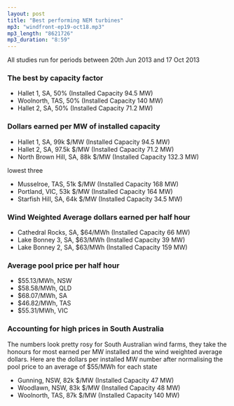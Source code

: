 ```yaml
---
layout: post
title: "Best performing NEM turbines"
mp3: "windfront-ep19-oct18.mp3"
mp3_length: "8621726"
mp3_duration: "8:59"
---
```


All studies run for periods between 20th Jun 2013 and 17 Oct 2013

### The best by capacity factor

- Hallet 1, SA, 50% (Installed Capacity 94.5 MW)
- Woolnorth, TAS, 50% (Installed Capacity 140 MW)
- Hallet 2, SA, 50% (Installed Capacity 71.2 MW)

### Dollars earned per MW of installed capacity
- Hallet 1, SA, 99k $/MW (Installed Capacity 94.5 MW)
- Hallet 2, SA, 97.5k $/MW (Installed Capacity 71.2 MW)
- North Brown Hill, SA, 88k $/MW (Installed Capacity 132.3 MW)

lowest three

- Musselroe, TAS, 51k $/MW (Installed Capacity 168 MW)
- Portland, VIC, 53k $/MW (Installed Capacity 164 MW)
- Starfish Hill, SA, 64k $/MW (Installed Capacity 34.5 MW)

### Wind Weighted Average dollars earned per half hour
- Cathedral Rocks, SA, $64/MWh (Installed Capacity 66 MW)
- Lake Bonney 3, SA, $63/MWh (Installed Capacity 39 MW)
- Lake Bonney 2, SA, $63/MWh (Installed Capacity 159 MW)

### Average pool price per half hour
- $55.13/MWh, NSW
- $58.58/MWh, QLD
- $68.07/MWh, SA
- $46.82/MWh, TAS
- $55.31/MWh, VIC

### Accounting for high prices in South Australia
The numbers look pretty rosy for South Australian wind farms, they
take the honours for most earned per MW installed and the wind weighted 
average dollars. Here are the dollars per installed MW number after
normalising the pool price to an average of $55/MWh for each state

- Gunning, NSW, 82k $/MW (Installed Capacity 47 MW)
- Woodlawn, NSW, 83k $/MW (Installed Capacity 48 MW)
- Woolnorth, TAS, 87k $/MW (Installed Capacity 140 MW)

